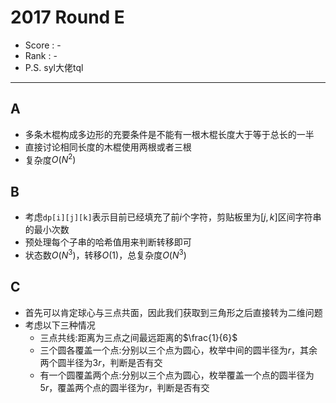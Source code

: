 # 2017 Round E

-   Score : -
-   Rank : -
-   P.S. syl大佬tql

---

## A

- 多条木棍构成多边形的充要条件是不能有一根木棍长度大于等于总长的一半
- 直接讨论相同长度的木棍使用两根或者三根
- 复杂度$O(N^2)$

## B

- 考虑`dp[i][j][k]`表示目前已经填充了前$i$个字符，剪贴板里为$[j, k]$区间字符串的最小次数
- 预处理每个子串的哈希值用来判断转移即可
- 状态数$O(N^3)$，转移$O(1)$，总复杂度$O(N^3)$

## C

-   首先可以肯定球心与三点共面，因此我们获取到三角形之后直接转为二维问题
-   考虑以下三种情况
    -   三点共线:距离为三点之间最远距离的$\frac{1}{6}$
    -   三个圆各覆盖一个点:分别以三个点为圆心，枚举中间的圆半径为$r$，其余两个圆半径为$3r$，判断是否有交
    -   有一个圆覆盖两个点:分别以三个点为圆心，枚举覆盖一个点的圆半径为$5r$，覆盖两个点的圆半径为$r$，判断是否有交

